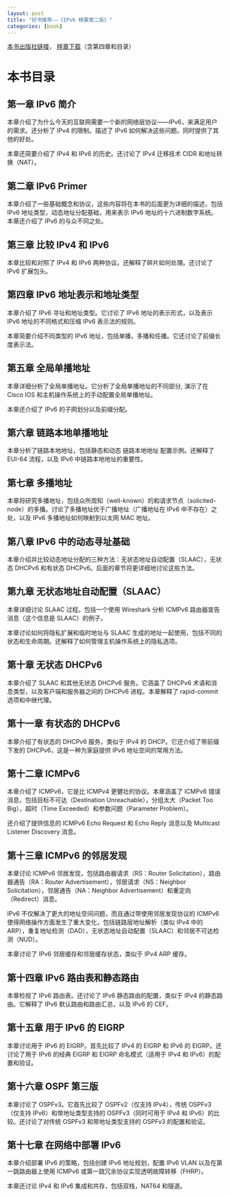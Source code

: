 ```yaml
---
layout: post
title: "好书推荐——《IPv6 精要第二版》"
categories: [book]
---
```

[本书出版社链接](http://www.ciscopress.com/store/ipv6-fundamentals-a-straightforward-approach-to-understanding-9781587144776
)，
[样章下载](http://www.ciscopress.com/content/images/9781587144776/samplepages/9781587144776_CH04.pdf
)（含第四章和目录）

# 本书目录

## 第一章 IPv6 简介
本章介绍了为什么今天的互联网需要一个新的网络层协议——IPv6，来满足用户的需求。还分析了 IPv4 的限制。描述了 IPv6 如何解决这些问题。同时提供了其他的好处。

本章还简要介绍了 IPv4 和 IPv6 的历史。还讨论了 IPv4 迁移技术 CIDR 和地址转换（NAT）。
## 第二章 IPv6 Primer
本章介绍了一些基础概念和协议，这些内容将在本书的后面更为详细的描述，包括 IPv6 地址类型，动态地址分配基础，用来表示 IPv6 地址的十六进制数字系统。本章还介绍了 IPv6 的与众不同之处。
## 第三章 比较 IPv4 和 IPv6
本章比较和对照了 IPv4 和 IPv6 两种协议。还解释了碎片如何处理。还讨论了 IPv6 扩展包头。
## 第四章 IPv6 地址表示和地址类型
本章介绍了 IPv6 寻址和地址类型。它讨论了 IPv6 地址的表示形式，以及表示 IPv6 地址的不同格式和压缩 IPv6 表示法的规则。

本章简要介绍不同类型的 IPv6 地址，包括单播，多播和任播。它还讨论了前缀长度表示法。
## 第五章 全局单播地址
本章详细分析了全局单播地址。它分析了全局单播地址的不同部分, 演示了在 Cisco IOS 和主机操作系统上的手动配置全局单播地址。

本章还介绍了 IPv6 的子网划分以及前缀分配。
## 第六章 链路本地单播地址
本章分析了链路本地地址，包括静态和动态 链路本地地址 配置示例。还解释了 EUI-64 流程，以及 IPv6 中链路本地地址的重要性。
## 第七章 多播地址
本章将研究多播地址，包括众所周知（well-known）的和请求节点（solicited-node）的多播。讨论了多播地址优于广播地址（广播地址在 IPv6 中不存在）之处，以及 IPv6 多播地址如何映射到以太网 MAC 地址。
## 第八章 IPv6 中的动态寻址基础
本章介绍并比较动态地址分配的三种方法：无状态地址自动配置（SLAAC），无状态 DHCPv6 和有状态 DHCPv6。后面的章节将更详细地讨论这些方法。
## 第九章 无状态地址自动配置（SLAAC）
本章详细讨论 SLAAC 过程。包括一个使用 Wireshark 分析 ICMPv6 路由器宣告消息（这个信息是 SLAAC）的例子。

本章讨论如何将隐私扩展和临时地址与 SLAAC 生成的地址一起使用，包括不同的状态和生命周期。还解释了如何管理主机操作系统上的隐私选项。
## 第十章 无状态 DHCPv6
本章介绍了 SLAAC 和其他无状态 DHCPv6 服务。它涵盖了 DHCPv6 术语和消息类型，以及客户端和服务器之间的 DHCPv6 进程。本章解释了 rapid-commit 选项和中继代理。
## 第十一章 有状态的 DHCPv6
本章介绍了有状态的 DHCPv6 服务，类似于 IPv4 的 DHCP。它还介绍了带前缀下发的 DHCPv6，这是一种为家庭提供 IPv6 地址空间的常用方法。
## 第十二章 ICMPv6
本章介绍了 ICMPv6，它是比 ICMPv4 更健壮的协议。本章涵盖了 ICMPv6 错误消息，包括目标不可达（Destination Unreachable），分组太大（Packet Too Big），超时（Time Exceeded）和参数问题（Parameter Problem）。

还介绍了提供信息的 ICMPv6 Echo Request 和 Echo Reply 消息以及 Multicast Listener Discovery 消息。
## 第十三章 ICMPv6 的邻居发现
本章讨论 ICMPv6 邻居发现，包括路由器请求（RS：Router Solicitation），路由器通告（RA：Router Advertisement），邻居请求（NS：Neighbor Solicitation），邻居通告（NA：Neighbor Advertisement）和重定向（Redirect）消息。

IPv6 不仅解决了更大的地址空间问题，而且通过带使用邻居发现协议的 ICMPv6 使得网络操作方面发生了重大变化，包括链路层地址解析（类似 IPv4 中的 ARP），重复地址检测（DAD），无状态地址自动配置（SLAAC）和邻居不可达检测（NUD）。

本章讨论了 IPv6 邻居缓存和邻居缓存状态，类似于 IPv4 ARP 缓存。
## 第十四章 IPv6 路由表和静态路由
本章检视了 IPv6 路由表。还讨论了 IPv6 静态路由的配置，类似于 IPv4 的静态路由。它解释了 IPv6 默认路由和路由汇总，以及 IPv6 的 CEF。
## 第十五章 用于 IPv6 的 EIGRP
本章讨论用于 IPv6 的 EIGRP。首先比较了 IPv4 的 EIGRP 和 IPv6 的 EIGRP。还讨论了用于 IPv6 的经典 EIGRP 和 EIGRP 命名模式（适用于 IPv4 和 IPv6）的配置和验证。
## 第十六章 OSPF 第三版
本章讨论了 OSPFv3。它首先比较了 OSPFv2（仅支持 IPv4），传统 OSPFv3（仅支持 IPv6）和带地址类型支持的 OSPFv3（同时可用于 IPv4 和 IPv6）的比较。还讨论了对传统 OSPFv3 和带地址类型支持的 OSPFv3 的配置和验证。
## 第十七章 在网络中部署 IPv6
本章介绍部署 IPv6 的策略，包括创建 IPv6 地址规划，配置 IPv6 VLAN 以及在第一跳路由器上使用 ICMPv6 或第一跳冗余协议实现透明故障转移（FHRP）。

本章还讨论 IPv4 和 IPv6 集成和共存，包括双栈，NAT64 和隧道。
